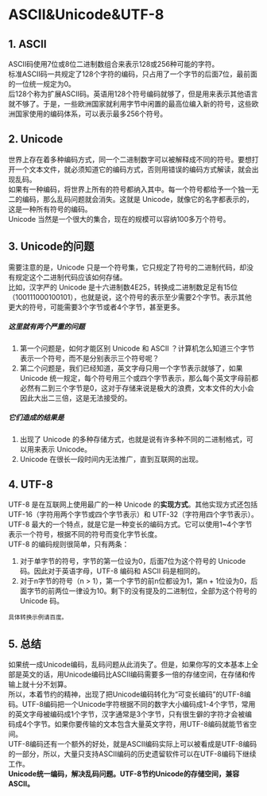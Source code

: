 # ASCII&Unicode&UTF-8

## 1. ASCII
ASCII码使用7位或8位二进制数组合来表示128或256种可能的字符。  
标准ASCII码一共规定了128个字符的编码，只占用了一个字节的后面7位，最前面的一位统一规定为0。  
后128个称为扩展ASCII码。英语用128个符号编码就够了，但是用来表示其他语言就不够了。于是，一些欧洲国家就利用字节中闲置的最高位编入新的符号，这些欧洲国家使用的编码体系，可以表示最多256个符号。

## 2. Unicode
世界上存在着多种编码方式，同一个二进制数字可以被解释成不同的符号。要想打开一个文本文件，就必须知道它的编码方式，否则用错误的编码方式解读，就会出现乱码。  
如果有一种编码，将世界上所有的符号都纳入其中。每一个符号都给予一个独一无二的编码，那么乱码问题就会消失。这就是 Unicode，就像它的名字都表示的，这是一种所有符号的编码。  
Unicode 当然是一个很大的集合，现在的规模可以容纳100多万个符号。

## 3. Unicode的问题
需要注意的是，Unicode 只是一个符号集，它只规定了符号的二进制代码，却没有规定这个二进制代码应该如何存储。  
比如，汉字严的 Unicode 是十六进制数4E25，转换成二进制数足足有15位（100111000100101），也就是说，这个符号的表示至少需要2个字节。表示其他更大的符号，可能需要3个字节或者4个字节，甚至更多。  

##### 这里就有两个严重的问题
1. 第一个问题是，如何才能区别 Unicode 和 ASCII ？计算机怎么知道三个字节表示一个符号，而不是分别表示三个符号呢？
2. 第二个问题是，我们已经知道，英文字母只用一个字节表示就够了，如果 Unicode 统一规定，每个符号用三个或四个字节表示，那么每个英文字母前都必然有二到三个字节是0，这对于存储来说是极大的浪费，文本文件的大小会因此大出二三倍，这是无法接受的。

##### 它们造成的结果是
1. 出现了 Unicode 的多种存储方式，也就是说有许多种不同的二进制格式，可以用来表示 Unicode。
2. Unicode 在很长一段时间内无法推广，直到互联网的出现。

## 4. UTF-8
UTF-8 是在互联网上使用最广的一种 Unicode 的**实现方式**。其他实现方式还包括 UTF-16（字符用两个字节或四个字节表示）和 UTF-32（字符用四个字节表示）。  
UTF-8 最大的一个特点，就是它是一种变长的编码方式。它可以使用1~4个字节表示一个符号，根据不同的符号而变化字节长度。  
UTF-8 的编码规则很简单，只有两条：
1. 对于单字节的符号，字节的第一位设为0，后面7位为这个符号的 Unicode 码。因此对于英语字母，UTF-8 编码和 ASCII 码是相同的。
2. 对于n字节的符号（n > 1），第一个字节的前n位都设为1，第n + 1位设为0，后面字节的前两位一律设为10。剩下的没有提及的二进制位，全部为这个符号的 Unicode 码。

```具体转换示例请百度。```

## 5. 总结
如果统一成Unicode编码，乱码问题从此消失了。但是，如果你写的文本基本上全部是英文的话，用Unicode编码比ASCII编码需要多一倍的存储空间，在存储和传输上就十分不划算。  
所以，本着节约的精神，出现了把Unicode编码转化为“可变长编码”的UTF-8编码。UTF-8编码把一个Unicode字符根据不同的数字大小编码成1-4个字节，常用的英文字母被编码成1个字节，汉字通常是3个字节，只有很生僻的字符才会被编码成4个字节。如果你要传输的文本包含大量英文字符，用UTF-8编码就能节省空间。  
UTF-8编码还有一个额外的好处，就是ASCII编码实际上可以被看成是UTF-8编码的一部分，所以，大量只支持ASCII编码的历史遗留软件可以在UTF-8编码下继续工作。  
**Unicode统一编码，解决乱码问题。UTF-8节约Unicode的存储空间，兼容ASCII。**